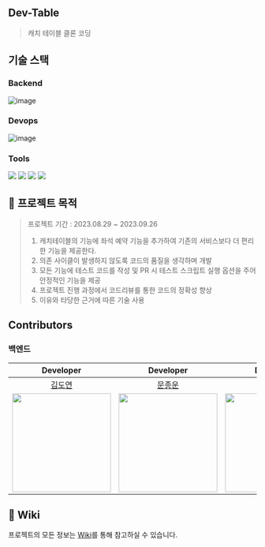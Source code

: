## Dev-Table
> 캐치 테이블 클론 코딩

## 기술 스택

### Backend

![image](https://github.com/prgrms-be-devcourse/BE-04-DevTable/assets/79970349/3247fbf8-3de5-4b8d-ae93-29e29646ffd1)

### Devops
![image](https://github.com/prgrms-be-devcourse/BE-04-DevTable/assets/79970349/538ac55e-818e-4ab4-b9cc-6623097953cf)

### Tools
<img src="https://img.shields.io/badge/github-181717?style=for-the-badge&logo=github&logoColor=white"> <img src="https://img.shields.io/badge/git-F05032?style=for-the-badge&logo=git&logoColor=white"> <img src="https://img.shields.io/badge/Github Actions-2088FF?style=for-the-badge&logo=githubactions&logoColor=white"> <img src="https://img.shields.io/badge/Jira-0052CC?style=for-the-badge&logo=jira&logoColor=white"> 

## 📎 프로젝트 목적
> 프로젝트 기간 : 2023.08.29 ~ 2023.09.26  
> 1. 캐치테이블의 기능에 좌석 예약 기능을 추가하여 기존의 서비스보다 더 편리한 기능을 제공한다.  
> 2. 의존 사이클이 발생하지 않도록 코드의 품질을 생각하며 개발
> 3. 모든 기능에 테스트 코드를 작성 및 PR 시 테스트 스크립트 실행 옵션을 주어 안정적인 기능을 제공
> 4. 프로젝트 진행 과정에서 코드리뷰를 통한 코드의 정확성 향상
> 5. 이유와 타당한 근거에 따른 기술 사용

## Contributors
### 백엔드
|Developer|Developer|Developer|Mentor|Mentor|
|:---------:|:---------:|:---------:|:------:|:------:|
|[김도연](https://github.com/joyfulviper)|[문종운](https://github.com/bombo-dev)|[한희나](https://github.com/heenahan)|[앨런](https://github.com/hongbin-dev)|[이태현](https://github.com/taehyunnn)|
|<img src='https://avatars.githubusercontent.com/u/79970349?v=4' width="200px">|<img src='https://avatars.githubusercontent.com/u/74203371?v=4' width="200px">|<img src='https://avatars.githubusercontent.com/u/83766322?v=4' width="200px">|<img src='https://avatars.githubusercontent.com/u/33685054?v=4' width="200px">|<img src='https://avatars.githubusercontent.com/u/53414145?v=4' width="200px">

## 📎 Wiki
프로젝트의 모든 정보는 [Wiki](https://github.com/prgrms-be-devcourse/BE-04-DevTable/wiki)를 통해 참고하실 수 있습니다.
